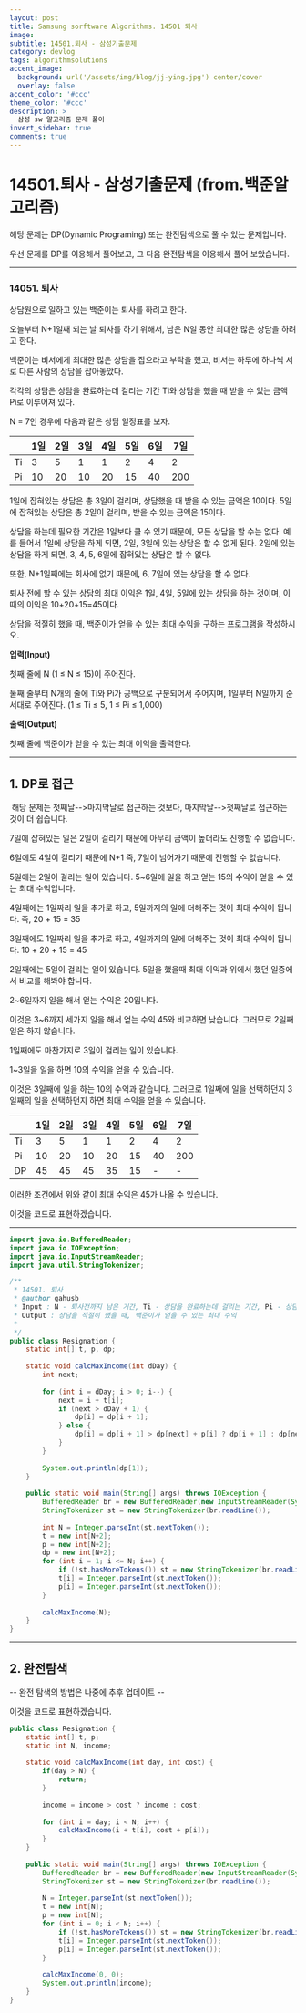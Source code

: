 ```yaml
---
layout: post
title: Samsung sorftware Algorithms. 14501 퇴사
image: 
subtitle: 14501.퇴사 - 삼성기출문제
category: devlog
tags: algorithmsolutions
accent_image: 
  background: url('/assets/img/blog/jj-ying.jpg') center/cover
  overlay: false
accent_color: '#ccc'
theme_color: '#ccc'
description: >
  삼성 sw 알고리즘 문제 풀이
invert_sidebar: true
comments: true
---
```


# 14501.퇴사 - 삼성기출문제 (from.백준알고리즘)

해당 문제는 DP(Dynamic Programing) 또는 완전탐색으로 풀 수 있는 문제입니다.

우선 문제를 DP를 이용해서 풀어보고, 그 다음 완전탐색을 이용해서 풀어 보았습니다.

---

### **14051\. 퇴사**

상담원으로 일하고 있는 백준이는 퇴사를 하려고 한다.

오늘부터 N+1일째 되는 날 퇴사를 하기 위해서, 남은 N일 동안 최대한 많은 상담을 하려고 한다.

백준이는 비서에게 최대한 많은 상담을 잡으라고 부탁을 했고, 비서는 하루에 하나씩 서로 다른 사람의 상담을 잡아놓았다.

각각의 상담은 상담을 완료하는데 걸리는 기간 Ti와 상담을 했을 때 받을 수 있는 금액 Pi로 이루어져 있다.

N = 7인 경우에 다음과 같은 상담 일정표를 보자.

|   | 1일 | 2일 | 3일 | 4일 | 5일 | 6일 | 7일 |
| --- | --- | --- | --- | --- | --- | --- | --- |
| Ti | 3 | 5 | 1 | 1 | 2 | 4 | 2 |
| Pi | 10 | 20 | 10 | 20 | 15 | 40 | 200 |

1일에 잡혀있는 상담은 총 3일이 걸리며, 상담했을 때 받을 수 있는 금액은 10이다. 5일에 잡혀있는 상담은 총 2일이 걸리며, 받을 수 있는 금액은 15이다.

상담을 하는데 필요한 기간은 1일보다 클 수 있기 때문에, 모든 상담을 할 수는 없다. 예를 들어서 1일에 상담을 하게 되면, 2일, 3일에 있는 상담은 할 수 없게 된다. 2일에 있는 상담을 하게 되면, 3, 4, 5, 6일에 잡혀있는 상담은 할 수 없다.

또한, N+1일째에는 회사에 없기 때문에, 6, 7일에 있는 상담을 할 수 없다.

퇴사 전에 할 수 있는 상담의 최대 이익은 1일, 4일, 5일에 있는 상담을 하는 것이며, 이때의 이익은 10+20+15=45이다.

상담을 적절히 했을 때, 백준이가 얻을 수 있는 최대 수익을 구하는 프로그램을 작성하시오.

**입력(Input)**

첫째 줄에 N (1 ≤ N ≤ 15)이 주어진다.

둘째 줄부터 N개의 줄에 Ti와 Pi가 공백으로 구분되어서 주어지며, 1일부터 N일까지 순서대로 주어진다. (1 ≤ Ti ≤ 5, 1 ≤ Pi ≤ 1,000)

**출력(Output)**

첫째 줄에 백준이가 얻을 수 있는 최대 이익을 출력한다.

---

## 1\. DP로 접근

 해당 문제는 첫째날-->마지막날로 접근하는 것보다, 마지막날-->첫째날로 접근하는 것이 더 쉽습니다.

7일에 잡혀있는 일은 2일이 걸리기 때문에 아무리 금액이 높더라도 진행할 수 없습니다.

6일에도 4일이 걸리기 때문에 N+1 즉, 7일이 넘어가기 때문에 진행할 수 없습니다.

5일에는 2일이 걸리는 일이 있습니다. 5~6일에 일을 하고 얻는 15의 수익이 얻을 수 있는 최대 수익입니다.

4일째에는 1일짜리 일을 추가로 하고, 5일까지의 일에 더해주는 것이 최대 수익이 됩니다. 즉, 20 + 15 = 35

3일째에도 1일짜리 일을 추가로 하고, 4일까지의 일에 더해주는 것이 최대 수익이 됩니다. 10 + 20 + 15 = 45

2일째에는 5일이 걸리는 일이 있습니다. 5일을 했을때 최대 이익과 위에서 했던 일중에서 비교를 해봐야 합니다.

2~6일까지 일을 해서 얻는 수익은 20입니다.

이것은 3~6까지 세가지 일을 해서 얻는 수익 45와 비교하면 낮습니다. 그러므로 2일째 일은 하지 않습니다.

1일째에도 마찬가지로 3일이 걸리는 일이 있습니다.

1~3일을 일을 하면 10의 수익을 얻을 수 있습니다.

이것은 3일째에 일을 하는 10의 수익과 같습니다. 그러므로 1일째에 일을 선택하던지 3일째의 일을 선택하던지 하면 최대 수익을 얻을 수 있습니다.

|   | 1일 | 2일 | 3일 | 4일 | 5일 | 6일 | 7일 |
| --- | --- | --- | --- | --- | --- | --- | --- |
| Ti | 3 | 5 | 1 | 1 | 2 | 4 | 2 |
| Pi | 10 | 20 | 10 | 20 | 15 | 40 | 200 |
| DP | 45 | 45 | 45 | 35 | 15 | \- | \- |

이러한 조건에서 위와 같이 최대 수익은 45가 나올 수 있습니다.

이것을 코드로 표현하겠습니다.

---

```java
import java.io.BufferedReader;
import java.io.IOException;
import java.io.InputStreamReader;
import java.util.StringTokenizer;

/**
 * 14501. 퇴사
 * @author gahusb
 * Input : N - 퇴사전까지 남은 기간, Ti - 상담을 완료하는데 걸리는 기간, Pi - 상담을 했을 때 받을 수 있는 금액
 * Output : 상담을 적절히 했을 때, 백준이가 얻을 수 있는 최대 수익
 *
 */
public class Resignation {
	static int[] t, p, dp;
	
	static void calcMaxIncome(int dDay) {
		int next;
		
		for (int i = dDay; i > 0; i--) {
	        next = i + t[i];
	        if (next > dDay + 1) {
	            dp[i] = dp[i + 1];
	        } else {
	            dp[i] = dp[i + 1] > dp[next] + p[i] ? dp[i + 1] : dp[next] + p[i];
	        }
	    }
		
		System.out.println(dp[1]);
	}
	
	public static void main(String[] args) throws IOException {
		BufferedReader br = new BufferedReader(new InputStreamReader(System.in));
		StringTokenizer st = new StringTokenizer(br.readLine());
		
		int N = Integer.parseInt(st.nextToken());
		t = new int[N+2];
		p = new int[N+2];
		dp = new int[N+2];
		for (int i = 1; i <= N; i++) {
			if (!st.hasMoreTokens()) st = new StringTokenizer(br.readLine());
			t[i] = Integer.parseInt(st.nextToken());
			p[i] = Integer.parseInt(st.nextToken());
		}
		
		calcMaxIncome(N);
	}
}
```

---

## 2\. 완전탐색

\-- 완전 탐색의 방법은 나중에 추후 업데이트 --

이것을 코드로 표현하겠습니다.

```java
public class Resignation {
	static int[] t, p;
	static int N, income;
	
	static void calcMaxIncome(int day, int cost) {
		if(day > N) {
			return;
		}
		
		income = income > cost ? income : cost;
		
		for (int i = day; i < N; i++) {
			calcMaxIncome(i + t[i], cost + p[i]);
		}
	}
	
	public static void main(String[] args) throws IOException {
		BufferedReader br = new BufferedReader(new InputStreamReader(System.in));
		StringTokenizer st = new StringTokenizer(br.readLine());
		
		N = Integer.parseInt(st.nextToken());
		t = new int[N];
		p = new int[N];
		for (int i = 0; i < N; i++) {
			if (!st.hasMoreTokens()) st = new StringTokenizer(br.readLine());
			t[i] = Integer.parseInt(st.nextToken());
			p[i] = Integer.parseInt(st.nextToken());
		}
		
		calcMaxIncome(0, 0);
		System.out.println(income);
	}
}
```